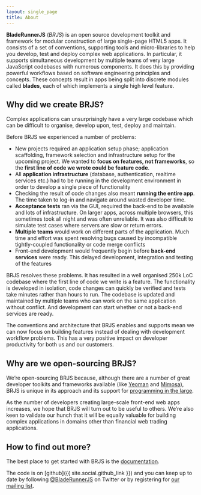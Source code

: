 ```yaml
---
layout: single_page
title: About
---
```


**BladeRunnerJS** (*BRJS*) is an open source development toolkit and framework for modular construction of large single-page HTML5 apps. It consists of a set of conventions, supporting tools and micro-libraries to help you develop, test and deploy complex web applications. In particular, it supports simultaneous development by multiple teams of very large JavaScript codebases with numerous components. It does this by providing powerful workflows based on software engineering principles and concepts. These concepts result in apps being split into discrete modules called **blades**, each of which implements a single high level feature.

## Why did we create BRJS?

Complex applications can unsurprisingly have a very large codebase which can be difficult to organise, develop upon, test, deploy and maintain.

Before BRJS we experienced a number of problems:

* New projects required an application setup phase; application scaffolding, framework selection and infrastructure setup for the upcoming project. We wanted to **focus on features, not frameworks**, so the **first line of code we wrote could be feature code**.
* All **application infrastructure** (database, authentication, realtime services etc.) had to be running in the development environment in order to develop a single piece of functionality
* Checking the result of code changes also meant **running the entire app**. The time taken to log-in and navigate around wasted developer time.
* **Acceptance tests** ran via the GUI, required the back-end to be available and lots of infrastructure. On larger apps, across multiple browsers, this sometimes took all night and was often unreliable. It was also difficult to simulate test cases where servers are slow or return errors. 
* **Multiple teams** would work on different parts of the application. Much time and effort was spent resolving bugs caused by incompatible tightly-coupled functionality or code merge conflicts
* Front-end development would frequently begin before **back-end services** were ready. This delayed development, integration and testing of the features

BRJS resolves these problems. It has resulted in a well organised 250k LoC codebase where the first line of code we write is a feature. The functionality is developed in isolation, code changes can quickly be verified and tests take minutes rather than hours to run. The codebase is updated and maintained by multiple teams who can work on the same application without conflict. And development can start whether or not a back-end services are ready.

The conventions and architecture that BRJS enables and supports mean we can now focus on building features instead of dealing with development workflow problems. This has a very positive impact on developer productivity for both us and our customers.

## Why are we open-sourcing BRJS?

We’re open-sourcing BRJS because, although there are a number of great developer toolkits and frameworks available (like [Yeoman](http://yeoman.io) and [Mimosa](http://mimosa.io/)), BRJS is unique in its approach and its support for [programming in the large](http://en.wikipedia.org/wiki/Programming_in_the_large_and_programming_in_the_small).

As the number of developers creating large-scale front-end web apps increases, we hope that BRJS will turn out to be useful to others. We’re also keen to validate our hunch that it will be equally valuable for building complex applications in domains other than financial web trading applications.

## How to find out more?

The best place to get started with BRJS is the [documentation](/docs).

The code is on [github]({{ site.social.github_link }}) and you can keep up to date by following [@BladeRunnerJS](https://twitter.com/BladeRunnerJS) on Twitter or by registering for [our mailing list](http://caplin.us7.list-manage.com/subscribe/?u=b11bf2689d15a7cdd68a0904a&amp;id=4649bf0c91).